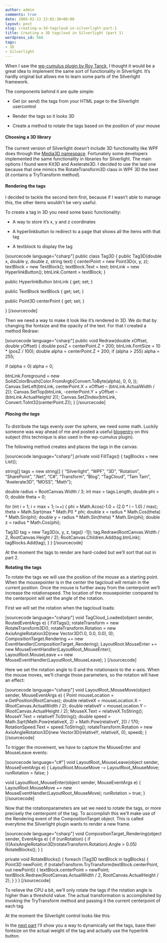 ```yaml
---
author: admin
comments: true
date: 2009-02-13 23:02:38+00:00
layout: post
slug: creating-a-3d-tagcloud-in-silverlight-part-1
title: Creating a 3D tagcloud in Silverlight (part 1)
wordpress_id: 568
tags:
- 3D
- Silverlight
---
```


When I saw the [wp-cumulus plugin by Roy Tanck](http://www.roytanck.com/2008/03/15/wp-cumulus-released/), I thought it would be a great idea to implement the same sort of functionality in Silverlight. It’s hardly original but allows me to learn some parts of the Silverlight framework.

The components behind it are quite simple:



	
  * Get (or send) the tags from your HTML page to the Silverlight usercontrol

	
  * Render the tags so it looks 3D

	
  * Create a method to rotate the tags based on the position of your mouse




#### Choosing a 3D library


The current version of Silverlight doesn’t include 3D functionality like WPF does through the [Media3D namespace](http://msdn.microsoft.com/en-us/library/system.windows.media.media3d.aspx). Fortunately some developers implemented the same functionality in libraries for Silverlight. The main options I found were Kit3D and Axelerate3D. I decided to use the last one because that one mimics the RotateTransform3D class in WPF 3D the best (it contains a TryTransform method).


#### Rendering the tags


I decided to tackle the second item first, because if I wasn’t able to manage this, the other items wouldn’t be very useful.

To create a tag in 3D you need some basic functionality:



	
  * A way to store it’s x, y and z coordinates

	
  * A hyperlinkbutton to redirect to a page that shows all the items with that tag

	
  * A textblock to display the tag


[sourcecode language="csharp"]
public class Tag3D
{
public Tag3D(double x, double y, double z, string text)
{
centerPoint = new Point3D(x, y, z);
textBlock = new TextBlock();
textBlock.Text = text;
btnLink = new HyperlinkButton();
btnLink.Content = textBlock;
}

public HyperlinkButton btnLink { get; set; }

public TextBlock textBlock { get; set; }

public Point3D centerPoint { get; set; }

}
[/sourcecode]

Then we need a way to make it look like it’s rendered in 3D. We do that by changing the fontsize and the opacity of the text. For that I created a method Redraw:

[sourcecode language="csharp"]
public void Redraw(double xOffset, double yOffset)
{
double posZ = centerPoint.Z + 200;
btnLink.FontSize = 10 * (posZ / 100);
double alpha = centerPoint.Z + 200;
if (alpha > 255)
alpha = 255;

if (alpha < 0)
alpha = 0;

btnLink.Foreground = new SolidColorBrush(Color.FromArgb(Convert.ToByte(alpha), 0, 0, ));
Canvas.SetLeft(btnLink, centerPoint.X + xOffset – (btnLink.ActualWidth / 2));
Canvas.SetTop(btnLink, -centerPoint.Y + yOffset – (btnLink.ActualHeight/ 2));
Canvas.SetZIndex(btnLink, Convert.ToInt32(centerPoint.Z));
}
[/sourcecode]


##### Placing the tags


To distribute the tags evenly over the sphere, we need some math. Luckily someone was way ahead of me and posted a useful [blogentry](http://blog.massivecube.com/?p=9.) on this subject (this technique is also used in the wp-cumulus plugin).

The following method creates and places the tags in the canvas:

[sourcecode language="csharp"]
private void FillTags()
{
tagBlocks = new List();

string[] tags = new string[] { “Silverlight”,
“WPF”,
“3D”,
“Rotation”,
“SharePoint”,
“.Net”,
“C#”,
“Transform”,
“Blog”,
“TagCloud”,
“Tam Tam”,
“Axelerate3D”,
“MOSS”,
“Math”};

double radius = RootCanvas.Width / 3;
int max = tags.Length;
double phi = 0;
double theta = 0;

for (int i = 1; i < max + 1; i++)
{
phi = Math.Acos(-1.0 + (2.0 * i – 1.0) / max);
theta = Math.Sqrt(max * Math.PI) * phi;
double x = radius * Math.Cos(theta) * Math.Sin(phi);
double y = radius * Math.Sin(theta) * Math.Sin(phi);
double z = radius * Math.Cos(phi);

Tag3D tag = new Tag3D(x, y, z, tags[i -1]);
tag.Redraw(RootCanvas.Width / 2, RootCanvas.Height / 2);
RootCanvas.Children.Add(tag.btnLink);
tagBlocks.Add(tag);
}
}
[/sourcecode]

At the moment the tags to render are hard-coded but we’ll sort that out in part 2.

**Rotating the tags**

To rotate the tags we will use the position of the mouse as a starting point. When the mousepointer is in the center the tagcloud will remain in the current position. Once the mouse is further away from the centerpoint we’ll increase the rotationspeed. The location of the mousepointer compared to the centerpoint will set the angle of the rotation.

First we will set the rotation when the tagcloud loads:

[sourcecode language="csharp"]
void TagCloud_Loaded(object sender, RoutedEventArgs e)
{
FillTags();
rotateTransform = new RotateTransform3D();
rotateTransform.Rotation = new AxisAngleRotation3D(new Vector3D(1.0, 0.0, 0.0), 0);
CompositionTarget.Rendering += new EventHandler(CompositionTarget_Rendering);
LayoutRoot.MouseEnter += new MouseEventHandler(LayoutRoot_MouseEnter);
LayoutRoot.MouseLeave += new MouseEventHandler(LayoutRoot_MouseLeave);
}
[/sourcecode]

Here we set the rotation angle to 0 and the rotationaxis to the x-axis. When the mouse moves, we’ll change those parameters, so the rotation will have an effect:

[sourcecode language="csharp"]
void LayoutRoot_MouseMove(object sender, MouseEventArgs e)
{
Point mouseLocation = e.GetPosition(RootCanvas);
double relativeX = mouseLocation.X – (RootCanvas.ActualWidth / 2);
double relativeY = mouseLocation.Y – (RootCanvas.ActualHeight / 2);
MouseX.Text = relativeX.ToString();
MouseY.Text = relativeY.ToString();
double speed = Math.Sqrt(Math.Pow(relativeX, 2) + Math.Pow(relativeY, 2)) / 170;
RotationSpeed.Text = speed.ToString();
rotateTransform.Rotation = new AxisAngleRotation3D(new Vector3D(relativeY, relativeX, 0), speed);
}
[/sourcecode]

To trigger the movement, we have to capture the MouseEnter and MouseLeave events:

[sourcecode language="c#"]
void LayoutRoot_MouseLeave(object sender, MouseEventArgs e)
{
     LayoutRoot.MouseMove -= LayoutRoot_MouseMove;
     runRotation = false;
}

void LayoutRoot_MouseEnter(object sender, MouseEventArgs e)
{
     LayoutRoot.MouseMove += new MouseEventHandler(LayoutRoot_MouseMove);
     runRotation = true;
}
[/sourcecode]

Now that the rotationparameters are set we need to rotate the tags, or more precisely the centerpoint of the tag. To accomplish this we’ll make use of the Rendering event of the CompositionTarget object. This is called everytime the Silverlight plugin wants to render a new frame.

[sourcecode language="csharp"]
void CompositionTarget_Rendering(object sender, EventArgs e)
{
    if (runRotation)
    {
        if (((AxisAngleRotation3D)rotateTransform.Rotation).Angle > 0.05)
        RotateBlocks();
    }
}

private void RotateBlocks()
{
foreach (Tag3D textBlock in tagBlocks)
{
Point3D newPoint;
if (rotateTransform.TryTransform(textBlock.centerPoint, out newPoint))
{
textBlock.centerPoint = newPoint;
textBlock.Redraw(RootCanvas.ActualWidth / 2, RootCanvas.ActualHeight / 2);
}
}
}
[/sourcecode]

To relieve the CPU a bit, we’ll only rotate the tags if the rotation angle is higher than a threshold value. The actual transformation is accomplished by invoking the TryTransform method and passing it the current centerpoint of each tag.

At the moment the Silverlight control looks like this:













In the [next part](http://blog.petergerritsen.nl/2009/02/19/creating-a-3d-tagcloud-in-silverlight-part-2/) I’ll show you a way to dynamically set the tags, base their fontsize on the actual weight of the tag and actually use the hyperlink button.
